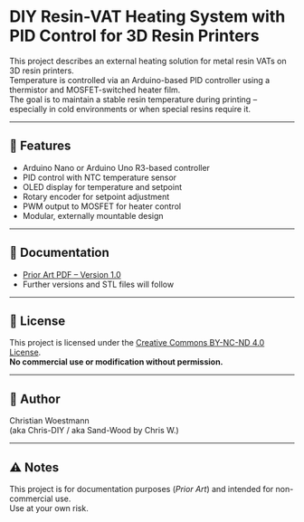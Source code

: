 # DIY Resin-VAT Heating System with PID Control for 3D Resin Printers

This project describes an external heating solution for metal resin VATs on 3D resin printers.  
Temperature is controlled via an Arduino-based PID controller using a thermistor and MOSFET-switched heater film.  
The goal is to maintain a stable resin temperature during printing – especially in cold environments or when special resins require it.

---

## 🔧 Features

- Arduino Nano or Arduino Uno R3-based controller
- PID control with NTC temperature sensor
- OLED display for temperature and setpoint
- Rotary encoder for setpoint adjustment
- PWM output to MOSFET for heater control
- Modular, externally mountable design

---

## 📄 Documentation

- [Prior Art PDF – Version 1.0](./DIY_Resin_VAT_Heizung_V1.0_PriorArt.pdf)  
- Further versions and STL files will follow

---

## 🧾 License

This project is licensed under the [Creative Commons BY-NC-ND 4.0 License](https://creativecommons.org/licenses/by-nc-nd/4.0/).  
**No commercial use or modification without permission.**

---

## 👤 Author

Christian Woestmann  
(aka Chris-DIY / aka Sand-Wood by Chris W.)

---

## ⚠️ Notes

This project is for documentation purposes (*Prior Art*) and intended for non-commercial use.  
Use at your own risk.

